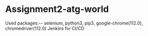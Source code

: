 # Assignment2-atg-world
Used packages:--
selenium, python3, pip3, google-chrome(112.0), chromedriver(112.0)
Jenkins for CI/CD
